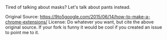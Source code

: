 Tired of talking about masks? Let's talk about pants instead.

Original Source: https://9to5google.com/2015/06/14/how-to-make-a-chrome-extensions/
License: Do whatever you want, but cite the above original source. If your fork is funny it would be cool if you created an issue to point me to it.
